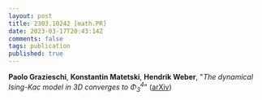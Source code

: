 ```yaml
---
layout: post
title: 2303.10242 [math.PR]
date: 2023-03-17T20:43:14Z
comments: false
tags: publication
published: true
---
```


<b>Paolo Grazieschi</b>, <b>Konstantin Matetski</b>, <b>Hendrik Weber</b>, "<i>The dynamical Ising-Kac model in 3D converges to $Φ^4_3$</i>" ([arXiv](http://arxiv.org/abs/2303.10242v1))
